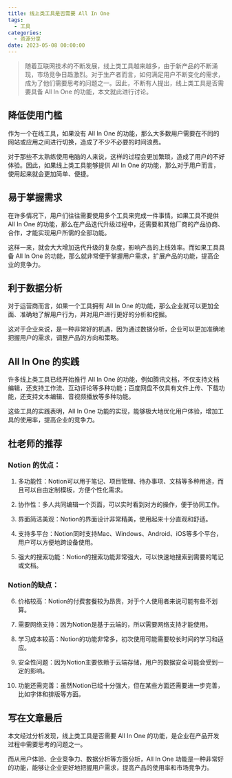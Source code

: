 ```yaml
---
title: 线上类工具是否需要 All In One
tags:
  - 工具
categories:
  - 资源分享
date: 2023-05-08 00:00:00
---
```


> 随着互联网技术的不断发展，线上类工具越来越多，由于新产品的不断涌现，市场竞争日趋激烈。对于生产者而言，如何满足用户不断变化的需求，成为了他们需要思考的问题之一。因此，不断有人提出，线上类工具是否需要具备 All In One 的功能，本文就此进行讨论。

<!-- more -->

## 降低使用门槛

作为一个在线工具，如果没有 All In One 的功能，那么大多数用户需要在不同的网站或应用之间进行切换，造成了不少不必要的时间浪费。

对于那些不太熟练使用电脑的人来说，这样的过程会更加繁琐，造成了用户的不好体验。因此，如果线上类工具能够提供 All In One 的功能，那么对于用户而言，使用起来就会更加简单、便捷。

## 易于掌握需求

在许多情况下，用户们往往需要使用多个工具来完成一件事情。如果工具不提供 All In One 的功能，那么在产品迭代升级过程中，还需要和其他厂商的产品协商、合作，才能实现用户所需的全部功能。

这样一来，就会大大增加迭代升级的复杂度，影响产品的上线效率。而如果工具具备 All In One 的功能，那么就非常便于掌握用户需求，扩展产品的功能，提高企业的竞争力。

## 利于数据分析

对于运营商而言，如果一个工具拥有 All In One 的功能，那么企业就可以更加全面、准确地了解用户行为，并对用户进行更好的分析和挖掘。

这对于企业来说，是一种非常好的机遇，因为通过数据分析，企业可以更加准确地把握用户的需求，调整产品的方向和策略。

## All In One 的实践

许多线上类工具已经开始推行 All In One 的功能，例如腾讯文档，不仅支持文档编辑，还支持工作流、互动评论等多种功能；百度网盘不仅具有文件上传、下载功能，还支持文本编辑、音视频播放等多种功能。

这些工具的实践表明，All In One 功能的实现，能够极大地优化用户体验，增加工具的使用率，提高企业的竞争力。

## 杜老师的推荐

### Notion 的优点：

1. 多功能性：Notion可以用于笔记、项目管理、待办事项、文档等多种用途，而且可以自由定制模板，方便个性化需求。

2. 协作性：多人共同编辑一个页面，可以实时看到对方的操作，便于协同工作。

3. 界面简洁美观：Notion的界面设计非常精美，使用起来十分直观和舒适。

4. 支持多平台：Notion同时支持Mac、Windows、Android、iOS等多个平台，用户可以方便地跨设备使用。

5. 强大的搜索功能：Notion的搜索功能非常强大，可以快速地搜索到需要的笔记或文档。

### Notion的缺点：

6. 价格较高：Notion的付费套餐较为昂贵，对于个人使用者来说可能有些不划算。

7. 需要网络支持：因为Notion是基于云端的，所以需要网络支持才能使用。

8. 学习成本较高：Notion的功能非常多，初次使用可能需要较长时间的学习和适应。

9. 安全性问题：因为Notion主要依赖于云端存储，用户的数据安全可能会受到一定的影响。

10. 功能还需完善：虽然Notion已经十分强大，但在某些方面还需要进一步完善，比如字体和排版等方面。

## 写在文章最后

本文经过分析发现，线上类工具是否需要 All In One 的功能，是企业在产品开发过程中需要思考的问题之一。

而从用户体验、企业竞争力、数据分析等方面分析，All In One 功能是一种非常好的功能，能够让企业更好地把握用户需求，提高产品的使用率和市场竞争力。